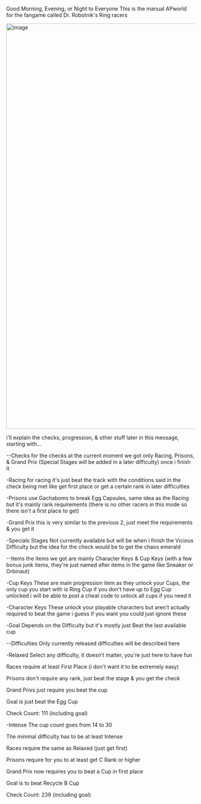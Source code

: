 Good Morning, Evening, or Night to Everyone
This is the manual APworld for the fangame called Dr. Robotnik's Ring racers

<img width="1379" height="1080" alt="image" src="https://github.com/user-attachments/assets/6e40408d-ced7-4c6f-b3d8-7406892b5656" />


i'll explain the checks, progression, & other stuff later in this message, starting with...

--Checks
for the checks at the current moment we got only Racing, Prisons, & Grand Prix (Special Stages will be added in a later difficulty)
once i finish it

-Racing
for racing it's just beat the track with the conditions said in the check being met like get first place or get a certain rank in later difficulties

-Prisons
use Gachaboms to break Egg Capsules, same idea as the Racing but it's mainly rank requirements (there is no other racers in this mode so there isn't a first place to get)

-Grand Prix
this is very similar to the previous 2, just meet the requirements & you get it

-Specials Stages
Not currently available but will be when i finish the Vicious Difficulty but the idea for the check would be to get the chaos emerald

--Items
the items we got are mainly Character Keys & Cup Keys
(with a few bonus junk items, they're just named after items in the game like Sneaker or Orbinaut)

-Cup Keys
These are main progression item as they unlock your Cups, the only cup you start with is Ring Cup
if you don't have up to Egg Cup unlocked i will be able to post a cheat code to unlock all cups if you need it

-Character Keys
These unlock your playable characters but aren't actually required to beat the game
i guess if you want you could just ignore these

-Goal
Depends on the Difficulty but it's mostly just Beat the last available cup

--Difficulties
Only currently released difficulties will be described here

-Relaxed
Select any difficulty, it doesn't matter, you're just here to have fun

Races require at least First Place (i don't want it to be extremely easy)

Prisons don't require any rank, just beat the stage & you get the check

Grand Prixs just require you beat the cup

Goal is just beat the Egg Cup

Check Count: 111 (including goal)

-Intense
The cup count goes from 14 to 30

The minimal difficulty has to be at least Intense

Races require the same as Relaxed (just get first)

Prisons require for you to at least get C Rank or higher

Grand Prix now requires you to beat a Cup in first place

Goal is to beat Recycle B Cup

 Check Count: 239 (including goal)
